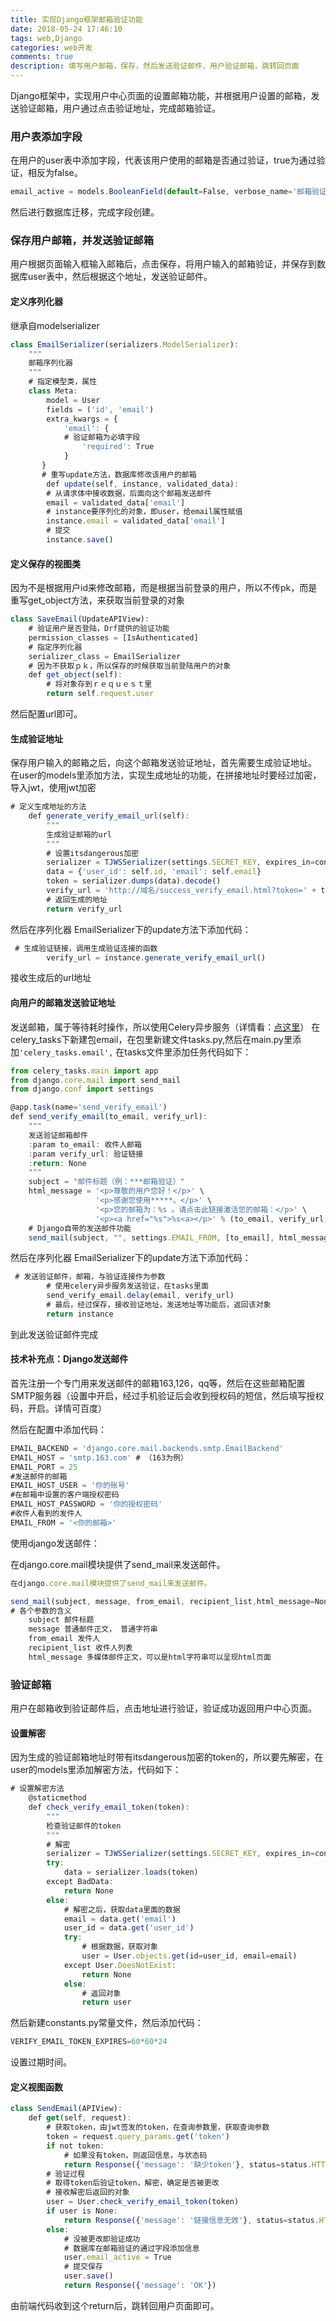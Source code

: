```yaml
---
title: 实现Django框架邮箱验证功能
date: 2018-05-24 17:46:10
tags: web,Django
categories: web开发
comments: true
description: 填写用户邮箱，保存，然后发送验证邮件，用户验证邮箱，跳转回页面
---
```

Django框架中，实现用户中心页面的设置邮箱功能，并根据用户设置的邮箱，发送验证邮箱，用户通过点击验证地址，完成邮箱验证。

### 用户表添加字段
在用户的user表中添加字段，代表该用户使用的邮箱是否通过验证，true为通过验证，相反为false。
``` javascript
email_active = models.BooleanField(default=False, verbose_name='邮箱验证状态')
```
然后进行数据库迁移，完成字段创建。

### 保存用户邮箱，并发送验证邮箱
用户根据页面输入框输入邮箱后，点击保存，将用户输入的邮箱验证，并保存到数据库user表中，然后根据这个地址，发送验证邮件。

#### 定义序列化器
继承自modelserializer
``` javascript
class EmailSerializer(serializers.ModelSerializer):
    """
    邮箱序列化器
    """
    # 指定模型类，属性
    class Meta:
        model = User
        fields = ('id', 'email')
        extra_kwargs = {
            'email': {
			# 验证邮箱为必填字段
                'required': True
            }
       }
	   # 重写update方法，数据库修改该用户的邮箱
		def update(self, instance, validated_data):
        # 从请求体中接收数据，后面向这个邮箱发送邮件
        email = validated_data['email']
        # instance要序列化的对象，即user，给email属性赋值
        instance.email = validated_data['email']
        # 提交
        instance.save()
```

#### 定义保存的视图类
因为不是根据用户id来修改邮箱，而是根据当前登录的用户，所以不传pk，而是重写get_object方法，来获取当前登录的对象
``` javascript
class SaveEmail(UpdateAPIView):
    # 验证用户是否登陆，Drf提供的验证功能
    permission_classes = [IsAuthenticated]
    # 指定序列化器
    serializer_class = EmailSerializer
    # 因为不获取ｐｋ，所以保存的时候获取当前登陆用户的对象
    def get_object(self):
        # 将对象存到ｒｅｑｕｅｓｔ里
        return self.request.user
```
然后配置url即可。

#### 生成验证地址
保存用户输入的邮箱之后，向这个邮箱发送验证地址，首先需要生成验证地址。
在user的models里添加方法，实现生成地址的功能，在拼接地址时要经过加密，导入jwt，使用jwt加密

``` javascript
# 定义生成地址的方法
    def generate_verify_email_url(self):
        """
        生成验证邮箱的url
        """
        # 设置itsdangerous加密
        serializer = TJWSSerializer(settings.SECRET_KEY, expires_in=constants.VERIFY_EMAIL_TOKEN_EXPIRES)
        data = {'user_id': self.id, 'email': self.email}
        token = serializer.dumps(data).decode()
        verify_url = 'http://域名/success_verify_email.html?token=' + token
        # 返回生成的地址
        return verify_url
```
然后在序列化器 EmailSerializer下的update方法下添加代码：

``` javascript
 # 生成验证链接，调用生成验证连接的函数
        verify_url = instance.generate_verify_email_url()
```
接收生成后的url地址

#### 向用户的邮箱发送验证地址
发送邮箱，属于等待耗时操作，所以使用Celery异步服务（详情看：[点这里](https://zypuu.github.io/2018/08/20/%E5%85%B3%E4%BA%8ECelery%E7%9A%84%E5%BC%82%E6%AD%A5%E6%9C%8D%E5%8A%A1%E4%BD%BF%E7%94%A8/)）
在celery_tasks下新建包email，在包里新建文件tasks.py,然后在main.py里添加`'celery_tasks.email',`
在tasks文件里添加任务代码如下：

``` javascript
from celery_tasks.main import app
from django.core.mail import send_mail
from django.conf import settings

@app.task(name='send_verify_email')
def send_verify_email(to_email, verify_url):
    """
    发送验证邮箱邮件
    :param to_email: 收件人邮箱
    :param verify_url: 验证链接
    :return: None
    """
    subject = "邮件标题（例：***邮箱验证）"
    html_message = '<p>尊敬的用户您好！</p>' \
                   '<p>感谢您使用*****。</p>' \
                   '<p>您的邮箱为：%s 。请点击此链接激活您的邮箱：</p>' \
                   '<p><a href="%s">%s<a></p>' % (to_email, verify_url, verify_url)
	# Django自带的发送邮件功能 
    send_mail(subject, "", settings.EMAIL_FROM, [to_email], html_message=html_message)
```
然后在序列化器 EmailSerializer下的update方法下添加代码：

``` javascript
 # 发送验证邮件，邮箱，与验证连接作为参数
        # 使用celery异步服务发送验证，在tasks里面
        send_verify_email.delay(email, verify_url)
        # 最后，经过保存，接收验证地址，发送地址等功能后，返回该对象
        return instance
```
到此发送验证邮件完成

#### 技术补充点：Django发送邮件
首先注册一个专门用来发送邮件的邮箱163,126，qq等，然后在这些邮箱配置SMTP服务器（设置中开启，经过手机验证后会收到授权码的短信，然后填写授权码，开启。详情可百度）

然后在配置中添加代码：

``` javascript
EMAIL_BACKEND = 'django.core.mail.backends.smtp.EmailBackend'
EMAIL_HOST = 'smtp.163.com' # （163为例）
EMAIL_PORT = 25
#发送邮件的邮箱
EMAIL_HOST_USER = '你的账号'
#在邮箱中设置的客户端授权密码
EMAIL_HOST_PASSWORD = '你的授权密码'
#收件人看到的发件人
EMAIL_FROM = '<你的邮箱>'
```
使用django发送邮件：

在django.core.mail模块提供了send_mail来发送邮件。

``` javascript
在django.core.mail模块提供了send_mail来发送邮件。

send_mail(subject, message, from_email, recipient_list,html_message=None)
# 各个参数的含义
	subject 邮件标题
	message 普通邮件正文， 普通字符串
	from_email 发件人
	recipient_list 收件人列表
	html_message 多媒体邮件正文，可以是html字符串可以呈现html页面
```

### 验证邮箱
用户在邮箱收到验证邮件后，点击地址进行验证，验证成功返回用户中心页面。

#### 设置解密

因为生成的验证邮箱地址时带有itsdangerous加密的token的，所以要先解密，在user的models里添加解密方法，代码如下：

``` javascript
# 设置解密方法
    @staticmethod
    def check_verify_email_token(token):
        """
        检查验证邮件的token
        """
        # 解密
        serializer = TJWSSerializer(settings.SECRET_KEY, expires_in=constants.VERIFY_EMAIL_TOKEN_EXPIRES)
        try:
            data = serializer.loads(token)
        except BadData:
            return None
        else:
            # 解密之后，获取data里面的数据
            email = data.get('email')
            user_id = data.get('user_id')
            try:
                # 根据数据，获取对象
                user = User.objects.get(id=user_id, email=email)
            except User.DoesNotExist:
                return None
            else:
                # 返回对象
                return user
```

然后新建constants.py常量文件，然后添加代码：

``` javascript
VERIFY_EMAIL_TOKEN_EXPIRES=60*60*24
```
设置过期时间。

#### 定义视图函数

``` javascript
class SendEmail(APIView):
    def get(self, request):
        # 获取token，由jwt签发的token，在查询参数里，获取查询参数
        token = request.query_params.get('token')
        if not token:
            # 如果没有token，则返回信息，与状态码
            return Response({'message': '缺少token'}, status=status.HTTP_400_BAD_REQUEST)
        # 验证过程
        # 取得token后验证token，解密，确定是否被更改
        # 接收解密后返回的对象
        user = User.check_verify_email_token(token)
        if user is None:
            return Response({'message': '链接信息无效'}, status=status.HTTP_400_BAD_REQUEST)
        else:
            # 没被更改即验证成功
            # 数据库在邮箱验证的通过字段添加信息
            user.email_active = True
            # 提交保存
            user.save()
            return Response({'message': 'OK'})
```
由前端代码收到这个return后，跳转回用户页面即可。



